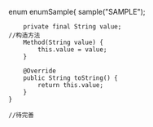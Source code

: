enum  enumSample{
		sample("SAMPLE");
		
		private final String value;
    //构造方法
		Method(String value) {
			this.value = value;
		}
    
		@Override
		public String toString() {
			return this.value;
		}
	}
	
	//待完善 
